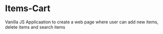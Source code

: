 # Items-Cart
Vanilla JS Applicaation to create a web page where user can add new items, delete items and search items
